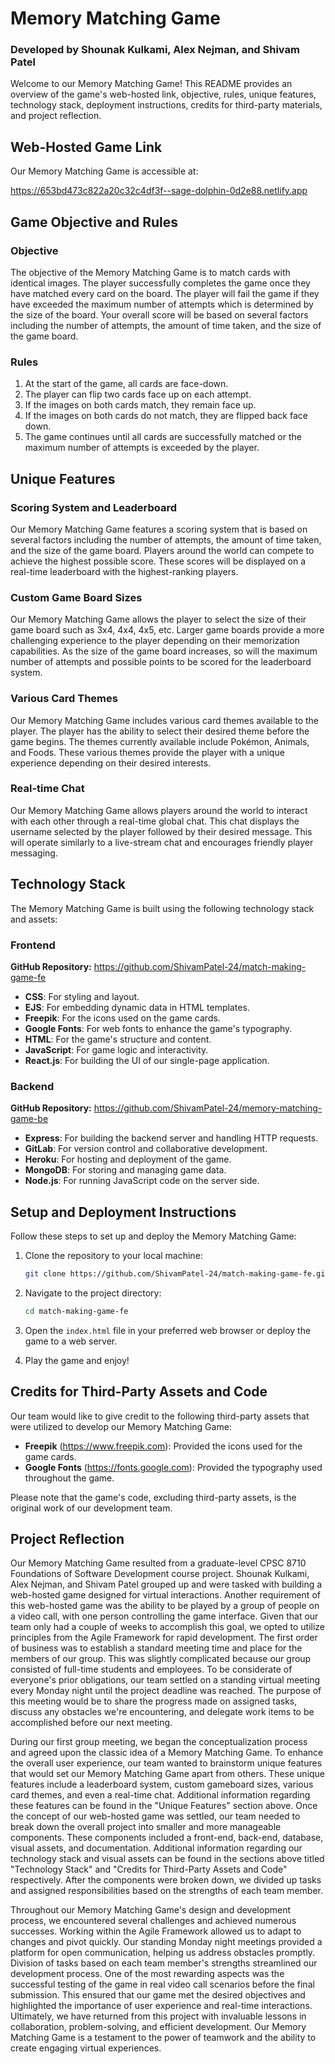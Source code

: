 # Memory Matching Game

### Developed by Shounak Kulkami, Alex Nejman, and Shivam Patel

Welcome to our Memory Matching Game! This README provides an overview of the game's web-hosted link, objective, rules, unique features, technology stack, deployment instructions, credits for third-party materials, and project reflection.


## Web-Hosted Game Link

Our Memory Matching Game is accessible at:

https://653bd473c822a20c32c4df3f--sage-dolphin-0d2e88.netlify.app


## Game Objective and Rules

### Objective

The objective of the Memory Matching Game is to match cards with identical images. The player successfully  completes the game once they have matched every card on the board. The player will fail the game if they have exceeded the maximum number of attempts which is determined by the size of the board. Your overall score will be based on several factors including the number of attempts, the amount of time taken, and the size of the game board.

### Rules

1. At the start of the game, all cards are face-down.
2. The player can flip two cards face up on each attempt.
3. If the images on both cards match, they remain face up.
4. If the images on both cards do not match, they are flipped back face down.
5. The game continues until all cards are successfully matched or the maximum number of attempts is exceeded by the player.


## Unique Features

### Scoring System and Leaderboard

Our Memory Matching Game features a scoring system that is based on several factors including the number of attempts, the amount of time taken, and the size of the game board. Players around the world can compete to achieve the highest possible score. These scores will be displayed on a real-time leaderboard with the highest-ranking players.

### Custom Game Board Sizes

Our Memory Matching Game allows the player to select the size of their game board such as 3x4, 4x4, 4x5, etc. Larger game boards provide a more challenging experience to the player depending on their memorization capabilities. As the size of the game board increases, so will the maximum number of attempts and possible points to be scored for the leaderboard system.

### Various Card Themes

Our Memory Matching Game includes various card themes available to the player. The player has the ability to select their desired theme before the game begins. The themes currently available include Pokémon, Animals, and Foods. These various themes provide the player with a unique experience depending on their desired interests.

### Real-time Chat

Our Memory Matching Game allows players around the world to interact with each other through a real-time global chat. This chat displays the username selected by the player followed by their desired message. This will operate similarly to a live-stream chat and encourages friendly player messaging.


## Technology Stack

The Memory Matching Game is built using the following technology stack and assets:

### Frontend
**GitHub Repository:** https://github.com/ShivamPatel-24/match-making-game-fe

- **CSS**: For styling and layout.
- **EJS**: For embedding dynamic data in HTML templates.
- **Freepik**: For the icons used on the game cards.
- **Google Fonts**: For web fonts to enhance the game's typography.
- **HTML**: For the game's structure and content.
- **JavaScript**: For game logic and interactivity.
- **React.js**: For building the UI of our single-page application.

### Backend
**GitHub Repository:** https://github.com/ShivamPatel-24/memory-matching-game-be

- **Express**: For building the backend server and handling HTTP requests.
- **GitLab**: For version control and collaborative development.
- **Heroku**: For hosting and deployment of the game.
- **MongoDB**: For storing and managing game data.
- **Node.js**: For running JavaScript code on the server side.

## Setup and Deployment Instructions

Follow these steps to set up and deploy the Memory Matching Game:

1. Clone the repository to your local machine:
   ```bash
   git clone https://github.com/ShivamPatel-24/match-making-game-fe.git
   ```

2. Navigate to the project directory:
   ```bash
   cd match-making-game-fe
   ```

3. Open the `index.html` file in your preferred web browser or deploy the game to a web server.     

4. Play the game and enjoy!

## Credits for Third-Party Assets and Code

Our team would like to give credit to the following third-party assets that were utilized to develop our Memory Matching Game:

- **Freepik** (https://www.freepik.com): Provided the icons used for the game cards.
- **Google Fonts** (https://fonts.google.com): Provided the typography used throughout the game.

Please note that the game's code, excluding third-party assets, is the original work of our development team.

## Project Reflection

Our Memory Matching Game resulted from a graduate-level CPSC 8710 Foundations of Software Development course project. Shounak Kulkami, Alex Nejman, and Shivam Patel grouped up and were tasked with building a web-hosted game designed for virtual interactions. Another requirement of this web-hosted game was the ability to be played by a group of people on a video call, with one person controlling the game interface. Given that our team only had a couple of weeks to accomplish this goal, we opted to utilize principles from the Agile Framework for rapid development. The first order of business was to establish a standard meeting time and place for the members of our group. This was slightly complicated because our group consisted of full-time students and employees. To be considerate of everyone's prior obligations, our team settled on a standing virtual meeting every Monday night until the project deadline was reached. The purpose of this meeting would be to share the progress made on assigned tasks, discuss any obstacles we're encountering, and delegate work items to be accomplished before our next meeting.

During our first group meeting, we began the conceptualization process and agreed upon the classic idea of a Memory Matching Game. To enhance the overall user experience, our team wanted to brainstorm unique features that would set our Memory Matching Game apart from others. These unique features include a leaderboard system, custom gameboard sizes, various card themes, and even a real-time chat. Additional information regarding these features can be found in the "Unique Features" section above. Once the concept of our web-hosted game was settled, our team needed to break down the overall project into smaller and more manageable components. These components included a front-end, back-end, database, visual assets, and documentation. Additional information regarding our technology stack and visual assets can be found in the sections above titled "Technology Stack" and "Credits for Third-Party Assets and Code" respectively. After the components were broken down, we divided up tasks and assigned responsibilities based on the strengths of each team member.

Throughout our Memory Matching Game's design and development process, we encountered several challenges and achieved numerous successes. Working within the Agile Framework allowed us to adapt to changes and pivot quickly. Our standing Monday night meetings provided a platform for open communication, helping us address obstacles promptly. Division of tasks based on each team member's strengths streamlined our development process. One of the most rewarding aspects was the successful testing of the game in real video call scenarios before the final submission. This ensured that our game met the desired objectives and highlighted the importance of user experience and real-time interactions. Ultimately, we have returned from this project with invaluable lessons in collaboration, problem-solving, and efficient development. Our Memory Matching Game is a testament to the power of teamwork and the ability to create engaging virtual experiences.
